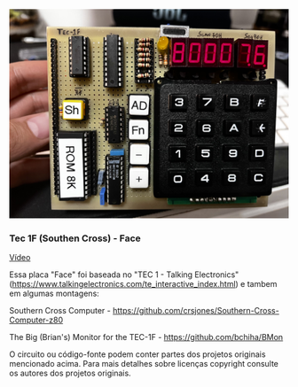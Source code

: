 <img src="https://github.com/diego123cruz/Z80Mini/blob/main/TEC-1(SC)%20-%20Face/Z80Mini-SouthernCross.jpeg" title="Tec 1F (Southen Cross) - Face" alt="Tec 1F (Southen Cross) - Face">

### Tec 1F (Southen Cross) - Face
[Vídeo](https://www.youtube.com/watch?v=lcZihEMK4z4)

Essa placa "Face" foi baseada no "TEC 1 - Talking Electronics" (https://www.talkingelectronics.com/te_interactive_index.html) e tambem em algumas montagens:

Southern Cross Computer - https://github.com/crsjones/Southern-Cross-Computer-z80

The Big (Brian's) Monitor for the TEC-1F - https://github.com/bchiha/BMon


O circuito ou código-fonte podem conter partes dos projetos originais mencionado acima. Para mais detalhes sobre licenças copyright consulte os autores dos projetos originais.

